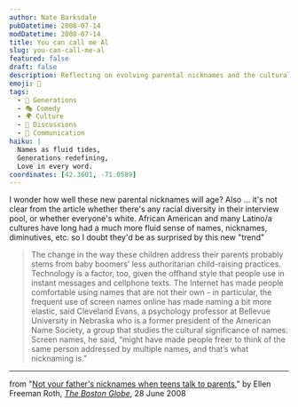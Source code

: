 ```yaml
---
author: Nate Barksdale
pubDatetime: 2008-07-14
modDatetime: 2008-07-14
title: You can call me Al
slug: you-can-call-me-al
featured: false
draft: false
description: Reflecting on evolving parental nicknames and the cultural influences behind them.
emoji: 👶
tags:
  - 👥 Generations
  - 🎭 Comedy
  - 🌍 Culture
  - 📖 Discussions
  - 💬 Communication
haiku: |
  Names as fluid tides,  
  Generations redefining,  
  Love in every word.
coordinates: [42.3601, -71.0589]
---
```


I wonder how well these new parental nicknames will age? Also ... it's not clear from the article whether there's any racial diversity in their interview pool, or whether everyone's white. African American and many Latino/a cultures have long had a much more fluid sense of names, nicknames, diminutives, etc. so I doubt they'd be as surprised by this new "trend"

> The change in the way these children address their parents probably stems from baby boomers’ less authoritarian child-raising practices. Technology is a factor, too, given the offhand style that people use in instant messages and cellphone texts. The Internet has made people comfortable using names that are not their own - in particular, the frequent use of screen names online has made naming a bit more elastic, said Cleveland Evans, a psychology professor at Bellevue University in Nebraska who is a former president of the American Name Society, a group that studies the cultural significance of names. Screen names, he said, “might have made people freer to think of the same person addressed by multiple names, and that’s what nicknaming is.”

---

from "[Not your father's nicknames when teens talk to parents](http://web.archive.org/web/20120113144640/http://www.boston.com:80/news/local/articles/2008/06/28/not_your_fathers_nicknames_when_teens_talk_to_parents/)," by Ellen Freeman Roth, [_The Boston Globe_](http://www.boston.com/bostonglobe/), 28 June 2008
